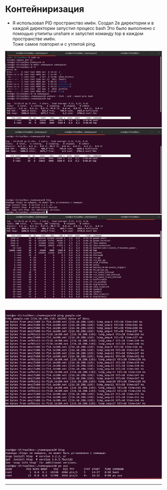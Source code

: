 # Контейниризация #


* Я использовал PID пространство имён.
Создал 2е директории и в каждой директории запустил процесс bash
Это было выполнено с помощью утилиты unshare и запустил команду top в каждом пространстве имён.\
Тоже самое повторил и с утлитой ping.

![](img/1%20(1).jpg)
![](img/1%20(2).jpg)
![](img/1%20(3).jpg)
<br>
<br>
<br>
![](img/1%20(4).jpg)
![](img/1%20(5).jpg)
***